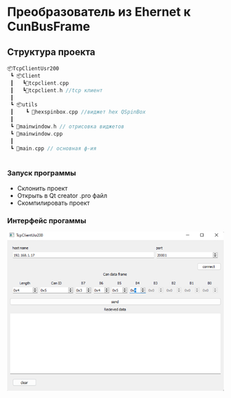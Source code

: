 # Преобразователь из Ehernet к CunBusFrame

## Структура проекта

```C++
📦TcpClientUsr200
 ┗ 📦Client
 ┃   ┗📜tcpclient.cpp
 ┃   ┗📜tcpclient.h //tcp клиент
 ┃
 ┗ 📦utils
 ┃    ┗ 📜hexspinbox.cpp //виджет hex QSpinBox
 ┃
 ┗ 📜mainwindow.h // отрисовка виджетов
 ┗ 📜mainwindow.cpp
 ┃
 ┗ 📜main.cpp // основная ф-ия
 
```

### Запуск программы
- Склонить проект
- Открыть в Qt creator .pro файл
- Скомпилировать проект

### Интерфейс прогаммы
![image](https://github.com/Danykrane/Ethernet_To_Can_Client/blob/dev/doc/images/startMenu.png)
